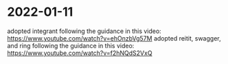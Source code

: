 # 2022-01-11
adopted integrant following the guidance in this video:
https://www.youtube.com/watch?v=ehOnzbVg57M
adopted reitit, swagger, and ring following the guidance in this video:
https://www.youtube.com/watch?v=f2hNQdS2VxQ
